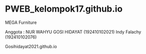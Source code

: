 # PWEB_kelompok17.github.io
MEGA Furniture

Anggota : 
NUR WAHYU GOSI HIDAYAT (192410102021)
Indy Falachy (192410102076)

Gosihidayat2021.github.io
